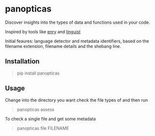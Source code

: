 # panopticas

Discover insights into the types of data and functions used in your code.

Inspired by tools like [enry](https://github.com/go-enry/go-enry) and [linguist](https://github.com/github-linguist/linguist)

Initial feaures: language detector and metadata identifiers, based on the filename extension, filename details and the shebang line. 

## Installation

> pip install panopticas

## Usage

Change into the directory you want check the file types of and then run

> panopticas assess

To check a single file and get some metadata

> panopticas file FILENAME

